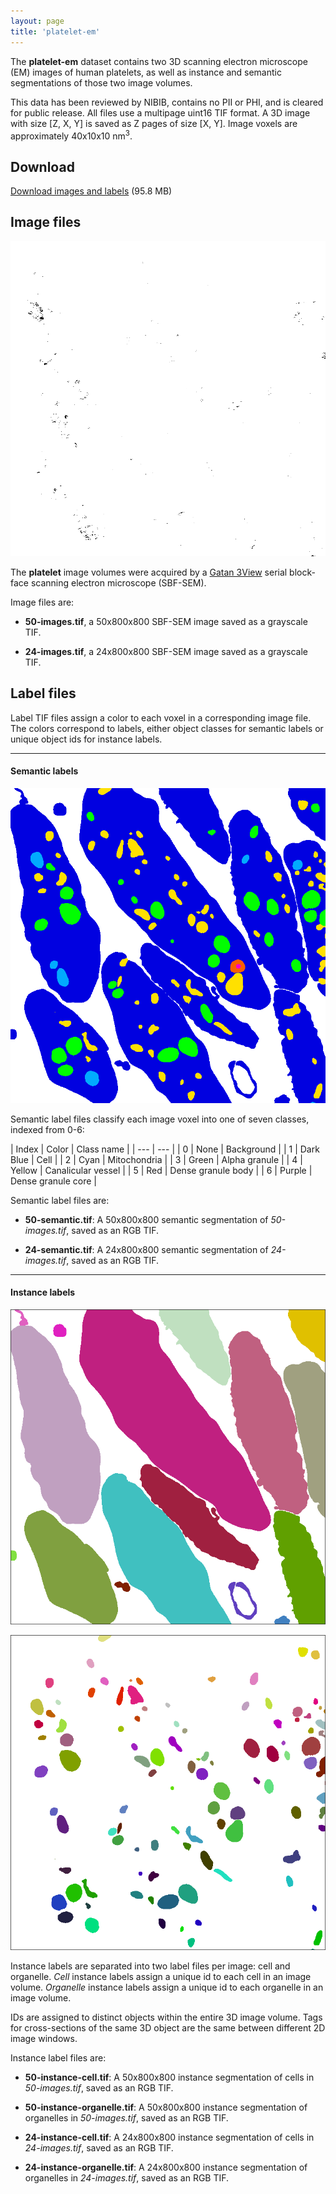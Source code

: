 ```yaml
---
layout: page
title: 'platelet-em'
---
```


The **platelet-em** dataset contains two 3D scanning electron microscope (EM) images of human platelets, as well as instance and semantic segmentations of those two image volumes.

This data has been reviewed by NIBIB, contains no PII or PHI, and is cleared for public release. All files use a multipage uint16 TIF format. A 3D image with size [Z, X, Y] is saved as Z pages of size [X, Y]. Image voxels are approximately 40x10x10 nm<sup>3</sup>. 

## Download

[Download images and labels](https://www.dropbox.com/s/lo6i7v2mc9z2wft/images-and-labels.zip?dl=1) (95.8 MB)

## Image files

![50-images.tif, Z=0](media/50-images.png)

The **platelet** image volumes were acquired by a [Gatan 3View](https://www.gatan.com/products/sem-imaging-spectroscopy/3view-system) serial block-face scanning electron microscope (SBF-SEM). 

Image files are: 

- **50-images.tif**, a 50x800x800 SBF-SEM image saved as a grayscale TIF.

- **24-images.tif**, a 24x800x800 SBF-SEM image saved as a grayscale TIF.

## Label files

Label TIF files assign a color to each voxel in a corresponding image file. The colors correspond to labels, either object classes for semantic labels or unique object ids for instance labels.

---

#### Semantic labels

![50-semantic.tif, Z=0](media/50-semantic.png)

Semantic label files classify each image voxel into one of seven classes, indexed from 0-6:

| Index | Color | Class name |
| --- | --- |
| 0 | None | Background |
| 1 | Dark Blue | Cell |
| 2 | Cyan | Mitochondria |
| 3 | Green | Alpha granule |
| 4 | Yellow | Canalicular vessel |
| 5 | Red | Dense granule body |
| 6 | Purple | Dense granule core |

Semantic label files are:

- **50-semantic.tif**: A 50x800x800 semantic segmentation of _50-images.tif_, saved as an RGB TIF.

- **24-semantic.tif**: A 24x800x800 semantic segmentation of _24-images.tif_, saved as an RGB TIF.

---

#### Instance labels

![50-instance-cell-2d.tif, Z=0](media/50-instance-cell.png)

![50-instance-organelle-2d.tif, Z=0](media/50-instance-organelle.png)

Instance labels are separated into two label files per image: cell and organelle. _Cell_ instance labels assign a unique id to each cell in an image volume. _Organelle_ instance labels assign a unique id to each organelle in an image volume. 

IDs are assigned to distinct objects within the entire 3D image volume. Tags for cross-sections of the same 3D object are the same between different 2D image windows.

Instance label files are:

- **50-instance-cell.tif**: A 50x800x800 instance segmentation of cells in _50-images.tif_, saved as an RGB TIF.

- **50-instance-organelle.tif**: A 50x800x800 instance segmentation of organelles in _50-images.tif_, saved as an RGB TIF.

- **24-instance-cell.tif**: A 24x800x800 instance segmentation of cells in _24-images.tif_, saved as an RGB TIF.

- **24-instance-organelle.tif**: A 24x800x800 instance segmentation of organelles in _24-images.tif_, saved as an RGB TIF.